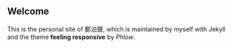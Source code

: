 ## Welcome
This is the personal site of 鄭泊聲, which is maintained by myself with Jekyll and the theme **feeling responsive** by *Phlow*.